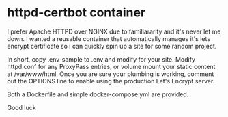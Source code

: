 # httpd-certbot container

I prefer Apache HTTPD over NGINX due to familiararity and it's never let me down.  I wanted a reusable container that automatically manages it's lets encrypt certificate so i can quickly spin up a site for some random project.

In short, copy .env-sample to .env and modify for your site.  Modify httpd.conf for any ProxyPass entries, or volume mount your static content at /var/www/html.  Once you are sure your plumbing is working, comment out the OPTIONS line to enable using the production Let's Encrypt server.

Both a Dockerfile and simple docker-compose.yml are provided.

Good luck
